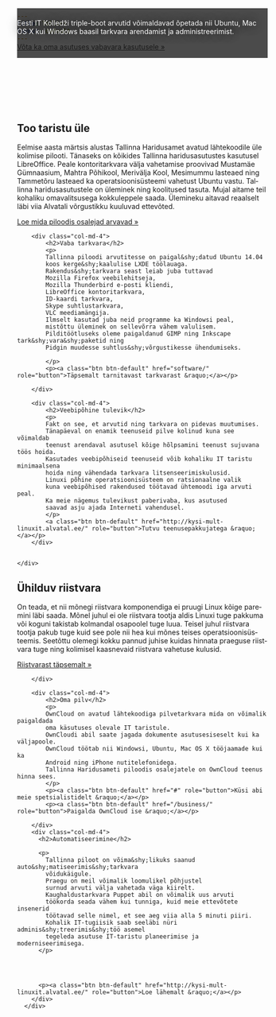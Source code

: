```yaml
---
title: Tallinx
layout: default
---
```


<div class="jumbotron" id="gallery" style="background-image:url('/assets/gallery/itcollege-tripleboot.jpg');">
&nbsp;
</div>

<div style="background-color: rgba(0,0,0,0.7); position: relative; top:-100px; height:100px; display:block;">
    <div class="container" style=" padding-top:2mm; padding-bottom:2mm;">
        <p style="color:white; text-shadow: black 0 0 20px;">
        Eesti IT Kolledži triple-boot arvutid võimaldavad õpetada nii Ubuntu, Mac OS X kui Windows baasil tarkvara arendamist ja administreerimist.
        </p>
        <p>
        <a class="btn btn-primary btn-lg" href="#" role="button">Võta ka oma asutuses vabavara kasutusele &raquo;</a>
        </p>
    </div>
</div>

<div class="container" lang="et">
    <div class="row">
        <div class="col-md-4">
            <h2>Too taristu üle</h2>
            <p>
            Eelmise aasta märtsis alustas Tallinna Haridusamet
            avatud lähtekoodile üle kolimise pilooti.
            Tänaseks on kõikides Tallinna haridusasutustes
            kasutusel LibreOffice.
            Peale kontoritarkvara välja vahetamise proovivad
            Mustamäe Gümnaasium, Mahtra Põhikool, Merivälja Kool,
            Mesimummu lasteaed ning Tammetõru lasteaed
            ka operatsioonisüsteemi vahetust Ubuntu vastu.
            Tallinna haridusasutustele on üleminek ning koolitused tasuta.
            Mujal aitame teil kohaliku omavalitsusega kokkuleppele saada.
            Ülemineku aitavad reaalselt läbi viia Alvatali võrgustikku
            kuuluvad ettevõted.
            </p>
            <a class="btn btn-default" href="#" role="button">Loe mida piloodis osalejad arvavad &raquo;</a></p>
        </div>

        <div class="col-md-4">
            <h2>Vaba tarkvara</h2>
            <p>
            Tallinna piloodi arvutitesse on paigal&shy;datud Ubuntu 14.04
            koos kerge&shy;kaalulise LXDE töölauaga.
            Rakendus&shy;tarkvara seast leiab juba tuttavad
            Mozilla Firefox veebilehitseja,
            Mozilla Thunderbird e-posti kliendi,
            LibreOffice kontoritarkvara,
            ID-kaardi tarkvara,
            Skype suhtlustarkvara, 
            VLC meediamängija.
            Ilmselt kasutad juba neid programme ka Windowsi peal,
            mistõttu üleminek on sellevõrra vähem valulisem.
            Pilditöötluseks oleme paigaldanud GIMP ning Inkscape tark&shy;vara&shy;paketid ning
            Pidgin muudesse suhtlus&shy;võrgustikesse ühendumiseks.
            
            </p>
            <p><a class="btn btn-default" href="software/" role="button">Täpsemalt tarnitavast tarkvarast &raquo;</a></p>

        </div>

        <div class="col-md-4">
            <h2>Veebipõhine tulevik</h2>
            <p>
            Fakt on see, et arvutid ning tarkvara on pidevas muutumises.
            Tänapäeval on enamik teenuseid pilve kolinud kuna see võimaldab
            teenust arendaval asutusel kõige hõlpsamini teenust sujuvana töös hoida.
            Kasutades veebipõhiseid teenuseid võib kohaliku IT taristu minimaalsena
            hoida ning vähendada tarkvara litsenseerimiskulusid.
            Linuxi põhine operatsioonisüsteem on ratsionaalne valik
            kuna veebipõhised rakendused töötavad ühtemoodi iga arvuti peal.
            Ka meie nägemus tulevikust paberivaba, kus asutused
            saavad asju ajada Interneti vahendusel.
            </p>
            <a class="btn btn-default" href="http://kysi-mult-linuxit.alvatal.ee/" role="button">Tutvu teenusepakkujatega &raquo;</a></p>
        </div>


    </div>
</div>

<div class="container">
      <div class="row">
        <div class="col-md-4">
            <h2>Ühilduv riistvara</h2>
            <p>
            On teada, et nii mõnegi riistvara komponendiga ei pruugi
            Linux kõige paremini läbi saada.
            Mõnel juhul ei ole riistvara tootja aldis Linuxi tuge pakkuma või
            koguni takistab kolmandal osapoolel tuge luua.
            Teisel juhul riistvara tootja pakub tuge kuid see pole nii 
            hea kui mõnes teises operatsioonisüsteemis.
            Seetõttu olemegi kokku pannud juhise kuidas hinnata
            praeguse riistvara tuge ning kolimisel kaasnevaid riistvara vahetuse kulusid.
            </p>
            <p><a class="btn btn-default" href="hardware/" role="button">Riistvarast täpsemalt &raquo;</a></p>

        </div>

        <div class="col-md-4">
            <h2>Oma pilv</h2>
            <p>
            OwnCloud on avatud lähtekoodiga pilvetarkvara mida on võimalik paigaldada
            oma käsutuses olevale IT taristule.
            OwnCloudi abil saate jagada dokumente asutusesiseselt kui ka väljapoole.
            OwnCloud töötab nii Windowsi, Ubuntu, Mac OS X tööjaamade kui ka
            Android ning iPhone nutitelefonidega.
            Tallinna Haridusameti piloodis osalejatele on OwnCloud teenus hinna sees. 
            </p>
            <p><a class="btn btn-default" href="#" role="button">Küsi abi meie spetsialistidelt &raquo;</a></p>
            <p><a class="btn btn-default" href="/business/" role="button">Paigalda OwnCloud ise &raquo;</a></p>

        </div>
        <div class="col-md-4">
          <h2>Automatiseerimine</h2>

          <p>
            Tallinna piloot on võima&shy;likuks saanud auto&shy;matiseerimis&shy;tarkvara
            võidukäigule.
            Praegu on meil võimalik loomulikel põhjustel
            surnud arvuti välja vahetada väga kiirelt.
            Kaughaldustarkvara Puppet abil on võimalik uus arvuti
            töökorda seada vähem kui tunniga, kuid meie ettevõtete insenerid
            töötavad selle nimel, et see aeg viia alla 5 minuti piiri.
            Kohalik IT-tugiisik saab seeläbi nüri adminis&shy;treerimis&shy;töö asemel
            tegeleda asutuse IT-taristu planeerimise ja moderniseerimisega.
          </p>
          

          
          
          <p><a class="btn btn-default" href="http://kysi-mult-linuxit.alvatal.ee/" role="button">Loe lähemalt &raquo;</a></p>
        </div>
      </div>


</div>

<div id="preload">
    <div class="frame1"></div>
    <div class="frame2"></div>
    <div class="frame3"></div>
</div>
